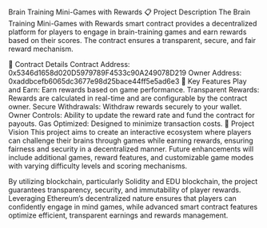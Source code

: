 Brain Training Mini-Games with Rewards
📋 Project Description
The Brain Training Mini-Games with Rewards smart contract provides a decentralized platform for players to engage in brain-training games and earn rewards based on their scores. The contract ensures a transparent, secure, and fair reward mechanism.

📜 Contract Details
Contract Address: 0x5346d1658d020D5979789F4533c90A249078D219
Owner Address: 0xaddbcefb6065dc3677e98d25bace44ff5e5ad6e3
🚀 Key Features
Play and Earn: Earn rewards based on game performance.
Transparent Rewards: Rewards are calculated in real-time and are configurable by the contract owner.
Secure Withdrawals: Withdraw rewards securely to your wallet.
Owner Controls: Ability to update the reward rate and fund the contract for payouts.
Gas Optimized: Designed to minimize transaction costs.
🎯 Project Vision
This project aims to create an interactive ecosystem where players can challenge their brains through games while earning rewards, ensuring fairness and security in a decentralized manner. Future enhancements will include additional games, reward features, and customizable game modes with varying difficulty levels and scoring mechanisms.

By utilizing blockchain, particularly Solidity and EDU blockchain, the project guarantees transparency, security, and immutability of player rewards. Leveraging Ethereum’s decentralized nature ensures that players can confidently engage in mind games, while advanced smart contract features optimize efficient, transparent earnings and rewards management.
